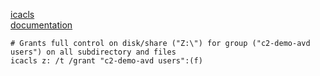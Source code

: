 [icacls  
documentation  
](https://learn.microsoft.com/en-us/windows-server/administration/windows-commands/icacls)

```Plain
# Grants full control on disk/share ("Z:\") for group ("c2-demo-avd users") on all subdirectory and files
icacls z: /t /grant "c2-demo-avd users":(f)
```